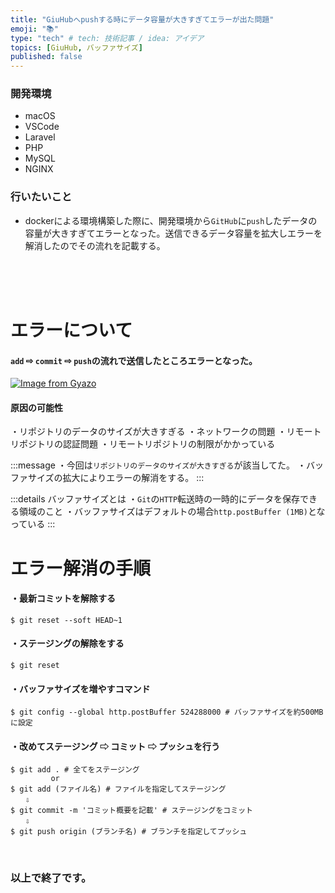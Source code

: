 ```yaml
---
title: "GiuHubへpushする時にデータ容量が大きすぎてエラーが出た問題"
emoji: "📚"
type: "tech" # tech: 技術記事 / idea: アイデア
topics: [GiuHub, バッファサイズ]
published: false
---
```

### 開発環境
- macOS
- VSCode
- Laravel
- PHP
- MySQL
- NGINX

### 行いたいこと
- dockerによる環境構築した際に、開発環境から`GitHub`に`push`したデータの容量が大きすぎてエラーとなった。送信できるデータ容量を拡大しエラーを解消したのでその流れを記載する。


<br>
<br>
<br>

# エラーについて
#### `add` ⇨ `commit` ⇨ `push`の流れで送信したところエラーとなった。
[![Image from Gyazo](https://i.gyazo.com/477c16a29afa79ef368dba807598d700.png)](https://gyazo.com/477c16a29afa79ef368dba807598d700)
#### 原因の可能性
・リポジトリのデータのサイズが大きすぎる
・ネットワークの問題
・リモートリポジトリの認証問題
・リモートリポジトリの制限がかかっている

:::message
・今回は`リポジトリのデータのサイズが大きすぎる`が該当してた。
・バッファサイズの拡大によりエラーの解消をする。
:::

:::details バッファサイズとは
・`Git`の`HTTP`転送時の一時的にデータを保存できる領域のこと
・バッファサイズはデフォルトの場合`http.postBuffer (1MB)`となっている
:::

# エラー解消の手順
#### ・最新コミットを解除する
```:ターミナル
$ git reset --soft HEAD~1 
```
#### ・ステージングの解除をする
```:ターミナル
$ git reset
```
#### ・バッファサイズを増やすコマンド
```:ターミナル
$ git config --global http.postBuffer 524288000 # バッファサイズを約500MBに設定
```

#### ・改めてステージング ⇨ コミット ⇨ プッシュを行う
```:ターミナル
$ git add . # 全てをステージング  
         or
$ git add (ファイル名) # ファイルを指定してステージング
　　⇩
$ git commit -m 'コミット概要を記載' # ステージングをコミット
　　⇩
$ git push origin (ブランチ名) # ブランチを指定してプッシュ
```


<br>

### 以上で終了です。

<br>
<br>
<br>